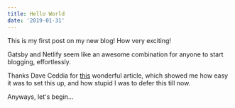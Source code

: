 ```yaml
---
title: Hello World
date: '2019-01-31'
---
```


This is my first post on my new blog! How very exciting!

Gatsby and Netlify seem like an awesome combination for anyone to start blogging, effortlessly.

Thanks Dave Ceddia for [this](https://daveceddia.com/start-blog-gatsby-netlify/?ck_subscriber_id=361788250) wonderful article, which showed me how easy it was to set this up, and how stupid I was to defer this till now.

Anyways, let's begin...